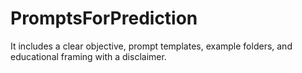 # PromptsForPrediction
It includes a clear objective, prompt templates, example folders, and educational framing with a disclaimer. 
